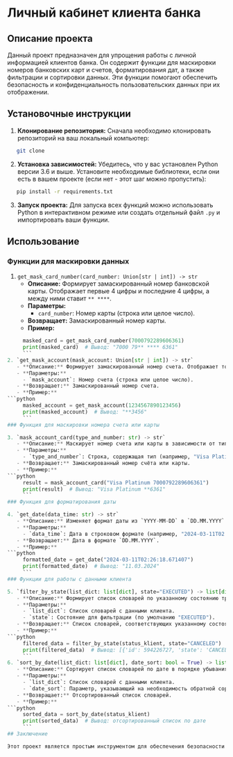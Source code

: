 # Личный кабинет клиента банка

## Описание проекта

Данный проект предназначен для упрощения работы с личной информацией клиентов банка. Он содержит функции для маскировки номеров банковских карт и счетов, форматирования дат, а также фильтрации и сортировки данных. Эти функции помогают обеспечить безопасность и конфиденциальность пользовательских данных при их отображении.

## Установочные инструкции

1. **Клонирование репозитория:**
   Сначала необходимо клонировать репозиторий на ваш локальный компьютер:
```bash
   git clone 
   ```
2. **Установка зависимостей:**
   Убедитесь, что у вас установлен Python версии 3.6 и выше. Установите необходимые библиотеки, если они есть в вашем проекте (если нет - этот шаг можно пропустить):
```bash
   pip install -r requirements.txt
   ```
3. **Запуск проекта:**
   Для запуска всех функций можно использовать Python в интерактивном режиме или создать отдельный файл `.py` и импортировать ваши функции.

## Использование

### Функции для маскировки данных

1. `get_mask_card_number(card_number: Union[str | int]) -> str`
   - **Описание:** Формирует замаскированный номер банковской карты. Отображает первые 4 цифры и последние 4 цифры, а между ними ставит `** ****`.
   - **Параметры:** 
     - `card_number`: Номер карты (строка или целое число).
   - **Возвращает:** Замаскированный номер карты.
   - **Пример:**
```python
     masked_card = get_mask_card_number(7000792289606361)
     print(masked_card)  # Вывод: "7000 79** **** 6361"
     ```
2. `get_mask_account(mask_account: Union[str | int]) -> str`
   - **Описание:** Формирует замаскированный номер счета. Отображает только последние 4 цифры.
   - **Параметры:**
     - `mask_account`: Номер счета (строка или целое число).
   - **Возвращает:** Замаскированный номер счета.
   - **Пример:**
```python
     masked_account = get_mask_account(1234567890123456)
     print(masked_account)  # Вывод: "**3456"
     ```
### Функция для маскировки номера счета или карты

3. `mask_account_card(type_and_number: str) -> str`
   - **Описание:** Маскирует номер счета или карты в зависимости от типа, переданного в строке.
   - **Параметры:**
     - `type_and_number`: Строка, содержащая тип (например, "Visa Platinum") и номер (например, "7000792289606361").
   - **Возвращает:** Замаскированный номер счёта или карты.
   - **Пример:**
```python
     result = mask_account_card("Visa Platinum 7000792289606361")
     print(result)  # Вывод: "Visa Platinum **6361"
     ```
### Функция для форматирования даты

4. `get_date(data_time: str) -> str`
   - **Описание:** Изменяет формат даты из `YYYY-MM-DD` в `DD.MM.YYYY`.
   - **Параметры:**
     - `data_time`: Дата в строковом формате (например, "2024-03-11T02:26:18.671407").
   - **Возвращает:** Дата в формате `DD.MM.YYYY`.
   - **Пример:**
```python
     formatted_date = get_date("2024-03-11T02:26:18.671407")
     print(formatted_date)  # Вывод: "11.03.2024"
     ```
### Функции для работы с данными клиента

5. `filter_by_state(list_dict: list[dict], state="EXECUTED") -> list[dict]`
   - **Описание:** Формирует список словарей по указанному состоянию транзакций (например, "EXECUTED").
   - **Параметры:**
     - `list_dict`: Список словарей с данными клиента.
     - `state`: Состояние для фильтрации (по умолчанию "EXECUTED").
   - **Возвращает:** Список словарей, соответствующих указанному состоянию.
   - **Пример:**
```python
     filtered_data = filter_by_state(status_klient, state="CANCELED")
     print(filtered_data)  # Вывод: [{'id': 594226727, 'state': 'CANCELED', ...}, {'id': 615064591, 'state': 'CANCELED', ...}]
     ```
6. `sort_by_date(list_dict: list[dict], date_sort: bool = True) -> list[dict]`
   - **Описание:** Сортирует список словарей по дате в порядке убывания.
   - **Параметры:**
     - `list_dict`: Список словарей с данными клиента.
     - `date_sort`: Параметр, указывающий на необходимость обратной сортировки (по умолчанию `True`).
   - **Возвращает:** Отсортированный список словарей.
   - **Пример:**
```python
     sorted_data = sort_by_date(status_klient)
     print(sorted_data)  # Вывод: отсортированный список по дате
     ```
## Заключение

Этот проект является простым инструментом для обеспечения безопасности информации в личном кабинете клиента банка. Он может быть расширен дополнительными функциями для обработки данных по мере необходимости.
```

